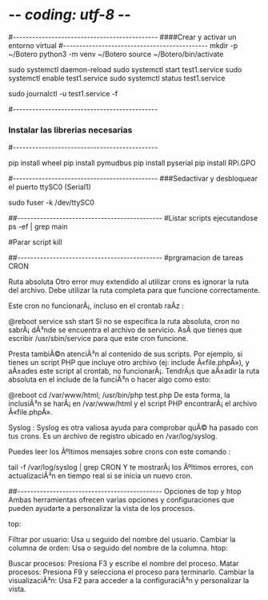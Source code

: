 # -*- coding: utf-8 -*-

#---------------------------------------------
####Crear y activar un entorno virtual 
#---------------------------------------------
mkdir -p  ~/Botero
python3 -m venv ~/Botero
source ~/Botero/bin/activate

sudo systemctl daemon-reload
sudo systemctl start test1.service
sudo systemctl enable test1.service
sudo systemctl status test1.service

sudo journalctl -u test1.service -f

#---------------------------------------------
### Instalar las librerias necesarias 
#---------------------------------------------

pip install wheel
pip install pymudbus
pip install pyserial
pip install RPi.GPO


#---------------------------------------------
###Sedactivar y desbloquear el puerto ttySC0 (Serial1) 

sudo fuser -k /dev/ttySC0


##---------------------------------------------
#Listar scripts ejecutandose
ps -ef | grep main

#Parar script 
kill <pid>


##---------------------------------------------
#prgramacion de tareas CRON

Ruta absoluta
Otro error muy extendido al utilizar crons es ignorar la ruta del archivo.
Debe utilizar la ruta completa para que funcione correctamente.

Este cron no funcionarÃ¡, incluso en el crontab raÃ­z :

@reboot service ssh start
Si no se especifica la ruta absoluta, cron no sabrÃ¡ dÃ³nde se encuentra el archivo de servicio.
AsÃ­ que tienes que escribir /usr/sbin/service para que este cron funcione.

Presta tambiÃ©n atenciÃ³n al contenido de sus scripts.
Por ejemplo, si tienes un script PHP que incluye otro archivo (ej: include Â«file.phpÂ»), y aÃ±ades este script al crontab, no funcionarÃ¡.
TendrÃ¡s que aÃ±adir la ruta absoluta en el include de la funciÃ³n o hacer algo como esto:

@reboot cd /var/www/html; /usr/bin/php test.php
De esta forma, la inclusiÃ³n se harÃ¡ en /var/www/html y el script PHP encontrarÃ¡ el archivo Â«file.phpÂ».
 
Syslog :
Syslog es otra valiosa ayuda para comprobar quÃ© ha pasado con tus crons.
Es un archivo de registro ubicado en /var/log/syslog.

Puedes leer los Ãºltimos mensajes sobre crons con este comando :

tail -f /var/log/syslog | grep CRON
Y te mostrarÃ¡ los Ãºltimos errores, con actualizaciÃ³n en tiempo real si se inicia un nuevo cron.



##---------------------------------------------
Opciones de top y htop
Ambas herramientas ofrecen varias opciones y configuraciones que pueden ayudarte a personalizar la vista de los procesos.

top:

Filtrar por usuario: Usa u seguido del nombre del usuario.
Cambiar la columna de orden: Usa o seguido del nombre de la columna.
htop:

Buscar procesos: Presiona F3 y escribe el nombre del proceso.
Matar procesos: Presiona F9 y selecciona el proceso para terminarlo.
Cambiar la visualizaciÃ³n: Usa F2 para acceder a la configuraciÃ³n y personalizar la vista.
